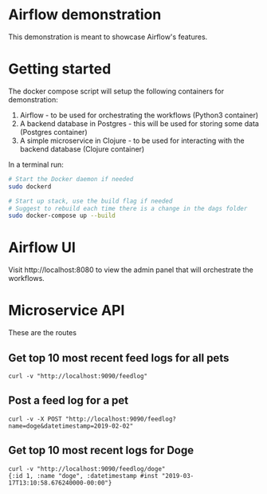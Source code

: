 # Airflow demonstration

This demonstration is meant to showcase Airflow's features.


# Getting started

The docker compose script will setup the following containers for demonstration:

1) Airflow - to be used for orchestrating the workflows (Python3 container)
2) A backend database in Postgres - this will be used for storing some data (Postgres container)
3) A simple microservice in Clojure - to be used for interacting with the backend database (Clojure container)

In a terminal run:

```bash
# Start the Docker daemon if needed
sudo dockerd

# Start up stack, use the build flag if needed
# Suggest to rebuild each time there is a change in the dags folder
sudo docker-compose up --build
```

# Airflow UI

Visit http://localhost:8080 to view the admin panel that will orchestrate the workflows.

# Microservice API

These are the routes

## Get top 10 most recent feed logs for all pets

```
curl -v "http://localhost:9090/feedlog"
```

## Post a feed log for a pet

```
curl -v -X POST "http://localhost:9090/feedlog?name=doge&datetimestamp=2019-02-02"
```

## Get top 10 most recent logs for Doge

```
curl -v "http://localhost:9090/feedlog/doge"
{:id 1, :name "doge", :datetimestamp #inst "2019-03-17T13:10:58.676240000-00:00"}
```
